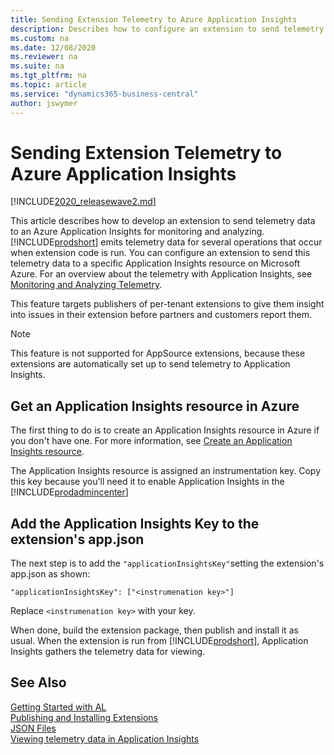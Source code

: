 ```yaml
---
title: Sending Extension Telemetry to Azure Application Insights 
description: Describes how to configure an extension to send telemetry data to Azure Application Insights. 
ms.custom: na
ms.date: 12/08/2020
ms.reviewer: na
ms.suite: na
ms.tgt_pltfrm: na
ms.topic: article
ms.service: "dynamics365-business-central"
author: jswymer
---
```


# Sending Extension Telemetry to Azure Application Insights

[!INCLUDE[2020_releasewave2.md](../includes/2020_releasewave2.md)]

This article describes how to develop an extension to send telemetry data to an Azure Application Insights for monitoring and analyzing. [!INCLUDE[prodshort](includes/prodshort.md)] emits telemetry data for several operations that occur when extension code is run. You can configure an extension to send this telemetry data to a specific Application Insights resource on Microsoft Azure. For an overview about the telemetry with Application Insights, see [Monitoring and Analyzing Telemetry](../administration/telemetry-overview.md).

This feature targets publishers of per-tenant extensions to give them insight into issues in their extension before partners and customers report them.

> [!NOTE]
> This feature is not supported for AppSource extensions, because these extensions are automatically set up to send telemetry to Application Insights.  


## Get an Application Insights resource in Azure

The first thing to do is to create an Application Insights resource in Azure if you don't have one. For more information, see [Create an Application Insights resource](/azure/azure-monitor/app/create-new-resource).

The Application Insights resource is assigned an instrumentation key. Copy this key because you'll need it to enable Application Insights in the [!INCLUDE[prodadmincenter](../developer/includes/prodadmincenter.md)]


## Add the Application Insights Key to the extension's app.json

The next step is to add the `"applicationInsightsKey"`setting the extension's app.json as shown:

``` 
"applicationInsightsKey": ["<instrumenation key>"] 
```

Replace `<instrumenation key>` with your key. 

When done, build the extension package, then publish and install it as usual. When the extension is run from [!INCLUDE[prodshort](includes/prodshort.md)], Application Insights gathers the telemetry data for viewing.

## See Also  
[Getting Started with AL](devenv-get-started.md)  
[Publishing and Installing Extensions](devenv-how-publish-and-install-an-extension-v2.md)  
[JSON Files](devenv-json-files.md)  
[Viewing telemetry data in Application Insights](../administration/telemetry-overview.md)